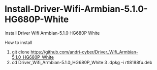 # Install-Driver-Wifi-Armbian-5.1.0-HG680P-White

Install Driver Wifi Armbian-5.1.0 HG680P White

How to install

1. git clone https://github.com/andri-cyber/Driver_Wifi_Armbian-5.1.0_HG680P_White
2. cd Driver_Wifi_Armbian-5.1.0_HG680P_White
3 .dpkg -i rtl8188fu.deb
